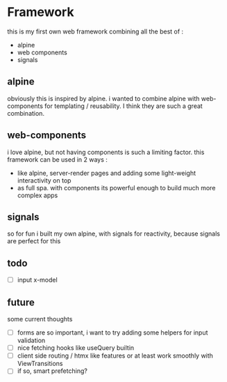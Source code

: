 # Framework

this is my first own web framework combining all the best of :
- alpine
- web components
- signals

## alpine
obviously this is inspired by alpine. i wanted to combine alpine with web-components for templating / reusability.  I think they are such a great combination.

## web-components
i love alpine, but not having components is such a limiting factor. this framework can be used in 2 ways :
- like alpine, server-render pages and adding some light-weight interactivity on top
- as full spa. with components its powerful enough to build much more complex apps

## signals 
so for fun i built my own alpine, with signals for reactivity, because signals are perfect for this

## todo
- [ ] input x-model

## future
some current thoughts
- [ ] forms are so important, i want to try adding some helpers for input validation
- [ ] nice fetching hooks like useQuery builtin
- [ ] client side routing / htmx like features or at least work smoothly with ViewTransitions
- [ ] if so, smart prefetching?